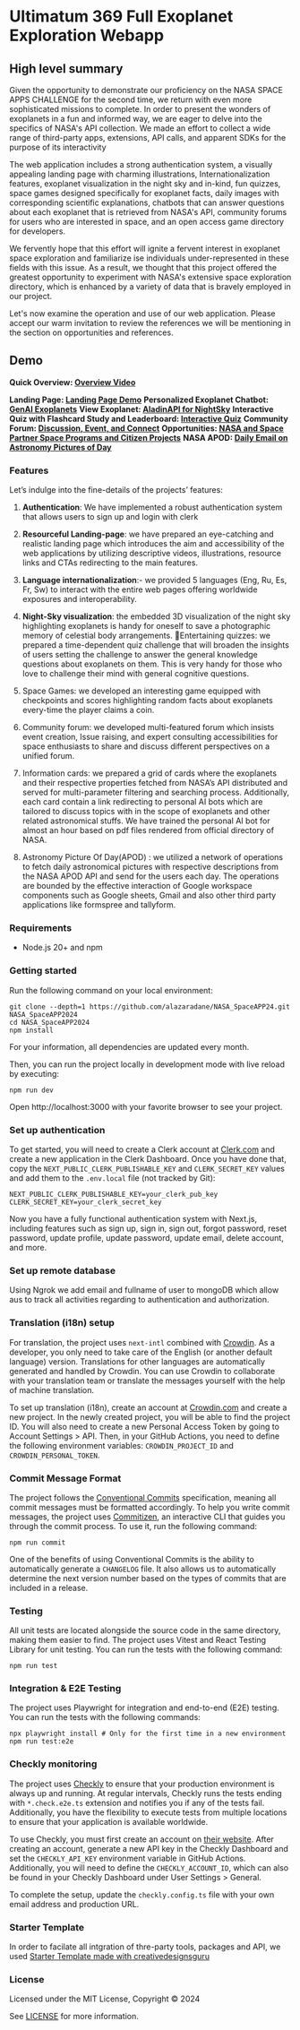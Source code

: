 # Ultimatum 369 Full Exoplanet Exploration Webapp 



## High level summary  

Given the opportunity to demonstrate our proficiency on the NASA SPACE APPS CHALLENGE for the second time, we return with even more sophisticated missions to complete. In order to present the wonders of exoplanets in a fun and informed way, we are eager to delve into the specifics of NASA's API collection. We made an effort to collect a wide range of third-party apps, extensions, API calls, and apparent SDKs for the purpose of its interactivity 
 
The web application includes a strong authentication system, a visually appealing landing page with charming illustrations, Internationalization features, exoplanet visualization in the night sky and in-kind, fun quizzes, space games designed specifically for exoplanet facts, daily images with corresponding scientific explanations, chatbots that can answer questions about each exoplanet that is retrieved from NASA's API, community forums for users who are interested in space, and an open access game directory for developers. 
 
We fervently hope that this effort will ignite a fervent interest in exoplanet space exploration and familiarize ise individuals under-represented in these fields with this issue. As a result, we thought that this project offered the greatest opportunity to experiment with NASA's extensive space exploration directory, which is enhanced by a variety of data that is bravely employed in our project. 
 
Let's now examine the operation and use of our web application. Please accept our warm invitation to review the references we will be mentioning in the section on opportunities and references.


## Demo

**Quick Overview: [Overview Video](https://youtu.be/4cWEyxc7iu0?si=SScXseQHAa0LA9L2)**

**Landing Page: [Landing Page Demo]()**
**Personalized Exoplanet Chatbot: [GenAI Exoplanets]()**
**View Exoplanet: [AladinAPI for NightSky]()**
**Interactive Quiz with Flashcard Study and Leaderboard: [Interactive Quiz]()**
**Community Forum: [Discussion, Event, and Connect]()**
**Opportunities: [NASA and Space Partner Space Programs and Citizen Projects]()**
**NASA APOD: [Daily Email on Astronomy Pictures of Day]()**


### Features

Let’s indulge into the fine-details of the projects’ features: 
1. **Authentication**: We have implemented a robust authentication system that allows users to sign up and login with clerk

2. **Resourceful Landing-page**: we have prepared an eye-catching and realistic landing page which introduces the aim and accessibility of the web applications by utilizing descriptive videos, illustrations, resource links and CTAs redirecting to the main features. 

3. **Language internationalization**:- we provided 5 languages (Eng, Ru, Es, Fr, Sw) to interact with the entire web pages offering worldwide exposures and interoperability. 

4. **Night-Sky visualization**: the embedded 3D visualization of the night sky highlighting exoplanets is handy for oneself to save a photographic memory of celestial body arrangements. 
Entertaining quizzes: we prepared a time-dependent quiz challenge that will broaden the insights of users setting the challenge to answer the general knowledge questions about exoplanets on them. This is very handy for those who love to challenge their mind with general cognitive questions. 

5. Space Games: we developed an interesting game equipped with checkpoints and scores highlighting random facts about exoplanets every-time the player claims a coin.  

6. Community forum: we developed multi-featured forum which insists event creation, Issue raising, and expert consulting accessibilities for space enthusiasts to share and discuss different perspectives on a unified forum. 

3. Information cards: we prepared a grid of cards where the exoplanets and their respective properties fetched from NASA’s API distributed and served for multi-parameter filtering and searching process. Additionally, each card contain a link redirecting to personal AI bots which are tailored to discuss topics with in the scope of exoplanets and other related astronomical stuffs. We have trained the personal AI bot for almost an hour based on pdf files rendered from official directory of NASA. 

4. Astronomy Picture Of Day(APOD) : we utilized a network of operations to fetch daily astronomical pictures with respective descriptions from the NASA APOD API and send for the users each day. The operations are bounded by the effective interaction of Google workspace components such as Google sheets, Gmail and also other third party applications like formspree and tallyform.

### Requirements

- Node.js 20+ and npm

### Getting started

Run the following command on your local environment:

```shell
git clone --depth=1 https://github.com/alazaradane/NASA_SpaceAPP24.git NASA_SpaceAPP2024
cd NASA_SpaceAPP2024
npm install
```

For your information, all dependencies are updated every month.

Then, you can run the project locally in development mode with live reload by executing:

```shell
npm run dev
```

Open http://localhost:3000 with your favorite browser to see your project.

### Set up authentication

To get started, you will need to create a Clerk account at [Clerk.com](https://clerk.com) and create a new application in the Clerk Dashboard. Once you have done that, copy the `NEXT_PUBLIC_CLERK_PUBLISHABLE_KEY` and `CLERK_SECRET_KEY` values and add them to the `.env.local` file (not tracked by Git):

```shell
NEXT_PUBLIC_CLERK_PUBLISHABLE_KEY=your_clerk_pub_key
CLERK_SECRET_KEY=your_clerk_secret_key
```

Now you have a fully functional authentication system with Next.js, including features such as sign up, sign in, sign out, forgot password, reset password, update profile, update password, update email, delete account, and more.

### Set up remote database

Using Ngrok we add email and fullname of user to mongoDB which allow aus to track all activities regarding to authentication and authorization.

### Translation (i18n) setup

For translation, the project uses `next-intl` combined with [Crowdin](https://l.crowdin.com/next-js). As a developer, you only need to take care of the English (or another default language) version. Translations for other languages are automatically generated and handled by Crowdin. You can use Crowdin to collaborate with your translation team or translate the messages yourself with the help of machine translation.

To set up translation (i18n), create an account at [Crowdin.com](https://l.crowdin.com/next-js) and create a new project. In the newly created project, you will be able to find the project ID. You will also need to create a new Personal Access Token by going to Account Settings > API. Then, in your GitHub Actions, you need to define the following environment variables: `CROWDIN_PROJECT_ID` and `CROWDIN_PERSONAL_TOKEN`.




### Commit Message Format

The project follows the [Conventional Commits](https://www.conventionalcommits.org/) specification, meaning all commit messages must be formatted accordingly. To help you write commit messages, the project uses [Commitizen](https://github.com/commitizen/cz-cli), an interactive CLI that guides you through the commit process. To use it, run the following command:

```shell
npm run commit
```

One of the benefits of using Conventional Commits is the ability to automatically generate a `CHANGELOG` file. It also allows us to automatically determine the next version number based on the types of commits that are included in a release.

### Testing

All unit tests are located alongside the source code in the same directory, making them easier to find. The project uses Vitest and React Testing Library for unit testing. You can run the tests with the following command:

```shell
npm run test
```

### Integration & E2E Testing

The project uses Playwright for integration and end-to-end (E2E) testing. You can run the tests with the following commands:

```shell
npx playwright install # Only for the first time in a new environment
npm run test:e2e
```


### Checkly monitoring

The project uses [Checkly](https://www.checklyhq.com) to ensure that your production environment is always up and running. At regular intervals, Checkly runs the tests ending with `*.check.e2e.ts` extension and notifies you if any of the tests fail. Additionally, you have the flexibility to execute tests from multiple locations to ensure that your application is available worldwide.

To use Checkly, you must first create an account on [their website](https://www.checklyhq.com). After creating an account, generate a new API key in the Checkly Dashboard and set the `CHECKLY_API_KEY` environment variable in GitHub Actions. Additionally, you will need to define the `CHECKLY_ACCOUNT_ID`, which can also be found in your Checkly Dashboard under User Settings > General.

To complete the setup, update the `checkly.config.ts` file with your own email address and production URL.


### Starter Template
In order to facilate all intgration of thre-party tools, packages and API, we used [Starter Template made with creativedesignsguru](https://creativedesignsguru.com)


### License

Licensed under the MIT License, Copyright © 2024

See [LICENSE](LICENSE) for more information.




